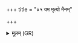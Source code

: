 +++
title = "०५ यम मृत्यो मैनम्"

+++
<details><summary>मूलम् (GR)</summary>

यम मृत्यो मैनं हिंसीर्  
यम् अहं हृदा मनसा जुगोप ।  
यो मां पिपर्ति यम् अहं पिपर्मि  
स प्रजावान् मघवान् सूरिर् अस्तु ॥
</details>